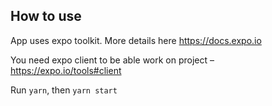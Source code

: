 ## How to use

App uses expo toolkit. More details here https://docs.expo.io

You need expo client to be able work on project – https://expo.io/tools#client

Run `yarn`, then `yarn start`

